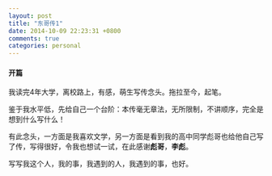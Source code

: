 ```yaml
---
layout: post
title: "东哥传1"
date: 2014-10-09 22:23:31 +0800
comments: true
categories: personal
---
```

#### 开篇  
我读完4年大学，离校路上，有感，萌生写传念头。拖拉至今，起笔。  

鉴于我水平低，先给自己一个台阶：本传毫无章法，无所限制，不讲顺序，完全是想到什么写什么！  

有此念头，一方面是我喜欢文学，另一方面是看到我的高中同学彪哥也给他自己写了传，写得很好，令我也想试一试，在此感谢**彪哥**，**李彪**。  

写写我这个人，我的事，我遇到的人，我遇到的事，也好。

